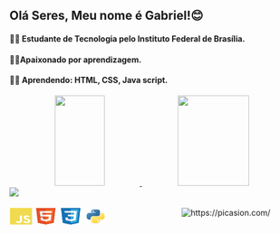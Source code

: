 
## Olá Seres, Meu nome é Gabriel!😊
#### 👨‍🎓 Estudante de Tecnologia pelo Instituto Federal de Brasília. 
#### 🕵️‍♂️Apaixonado por aprendizagem.
#### 🐱‍🏍 Aprendendo: HTML, CSS, Java script.

<div align="center">
  <a href="#">
  <img height="160em"  width="42%"  src="https://github-readme-stats.vercel.app/api?username=anxexcalibur&show_icons=true&theme=black&include_all_commits=true&count_private=true"/>
 <img height="160em" width="50%"  src="https://github-readme-stats.vercel.app/api/top-langs/?username=anxexcalibur&layout=compact&langs_count=7&theme=black"/>
</div>
<div> 
  <a href="https://www.linkedin.com/in/gabriel-galv%C3%A3o-150b7a208/" target="_blank"><img src="https://img.shields.io/badge/-LinkedIn-%230077B5?style=for-the-badge&logo=linkedin&logoColor=white" target="_blank"></a> 
<div style="display: inline_block"><br>
  <img align="center" alt="Rafa-Js" height="30" width="40" src="https://raw.githubusercontent.com/devicons/devicon/master/icons/javascript/javascript-plain.svg">
  <img align="center" alt="Rafa-HTML" height="30" width="40" src="https://raw.githubusercontent.com/devicons/devicon/master/icons/html5/html5-original.svg">
  <img align="center" alt="Rafa-CSS" height="30" width="40" src="https://raw.githubusercontent.com/devicons/devicon/master/icons/css3/css3-original.svg">
  <img align="center" alt="Rafa-Python" height="30" width="40" src="https://raw.githubusercontent.com/devicons/devicon/master/icons/python/python-original.svg">
   <img align="right" src="https://i.picasion.com/pic92/886f511d1d5a70f55c84e2e5240cfec1.gif" width="200em" height="200em" border="" alt="https://picasion.com/" /></a><br />
</div>
